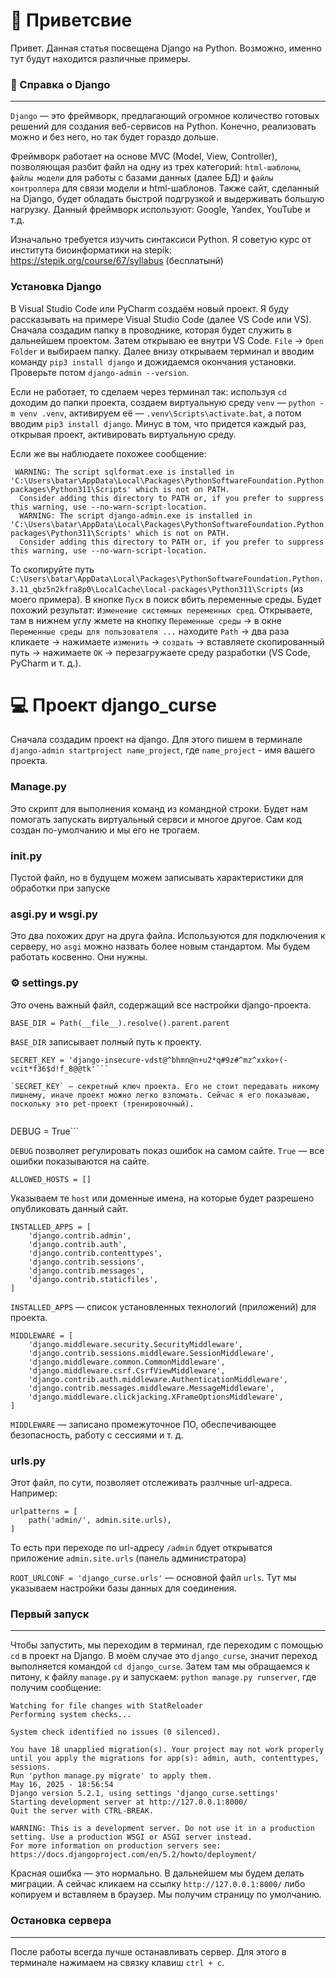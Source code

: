 # 👋 Приветсвие

Привет. Данная статья посвещена Django на Python. Возможно, именно тут будут находится различные примеры.

### 📃 Справка о Django
---

`Django` — это фреймворк, предлагающий огромное количество готовых решений для создания веб-сервисов на Python. Конечно, реализовать можно и без него, но так будет гораздо дольше. 

Фреймворк работает на основе MVC (Model, View, Controller), позволяющая разбит файл на одну из трех категорий: `html-шаблоны`, `файлы модели` для работы с базами данных (далее БД) и `файлы контроллера` для связи модели и html-шаблонов. Также сайт, сделанный на Django, будет обладать быстрой подгрузкой и выдерживать большую нагрузку. Данный фреймворк используют: Google, Yandex, YouTube и т.д.

 Изначально требуется изучить синтаксиси Python. Я советую курс от института биоинформатики на stepik: https://stepik.org/course/67/syllabus (бесплатынй)

### Установка Django
В Visual Studio Code или PyCharm создаём новый проект. Я буду рассказывать на примере Visual Studio Code (далее VS Code или VS). Сначала создадим папку в проводнике, которая будет служить в дальнейшем проектом. Затем открываю ее внутри VS Code. `File` -> `Open Folder` и выбираем папку. Далее внизу открываем терминал и вводим команду `pip3 install django` и дожидаемся окончания установки. Проверьте потом `django-admin --version`. 

Если не работает, то сделаем через терминал так: используя `cd` доходим до папки проекта, создаем виртуальную среду `venv` — `python -m venv .venv`, активируем её — `.venv\Scripts\activate.bat`, а потом вводим `pip3 install django`. Минус в том, что придется каждый раз, открывая проект, активировать виртуальную среду.


Если же вы наблюдаете похожее сообщение:

```
 WARNING: The script sqlformat.exe is installed in 'C:\Users\batar\AppData\Local\Packages\PythonSoftwareFoundation.Python.3.11_qbz5n2kfra8p0\LocalCache\local-packages\Python311\Scripts' which is not on PATH.
  Consider adding this directory to PATH or, if you prefer to suppress this warning, use --no-warn-script-location.
  WARNING: The script django-admin.exe is installed in 'C:\Users\batar\AppData\Local\Packages\PythonSoftwareFoundation.Python.3.11_qbz5n2kfra8p0\LocalCache\local-packages\Python311\Scripts' which is not on PATH.
  Consider adding this directory to PATH or, if you prefer to suppress this warning, use --no-warn-script-location.
```

То скопируйте путь `C:\Users\batar\AppData\Local\Packages\PythonSoftwareFoundation.Python.3.11_qbz5n2kfra8p0\LocalCache\local-packages\Python311\Scripts` (из моего примера). В кнопке `Пуск` в поиск вбить переменные среды. Будет похожий результат: `Изменение системных переменных сред`. Открываете, там в нижнем углу жмете на кнопку `Переменные среды` -> в окне `Переменные среды для пользователя ...` находите `Path` -> два раза кликаете -> нажимаете `изменить` -> `создать` -> вставляете скопированный путь -> нажимаете `ОК` -> перезагружаете среду разработки (VS Code, PyCharm и т. д.).

# 💻 Проект django_curse
Сначала создадим проект на django. Для этого пишем в терминале `django-admin startproject name_project`, где `name_project` - имя вашего проекта. 

### Manage.py
 Это скрипт для выполнения команд из командной строки. Будет нам помогать запускать виртуальный сервси и многое другое. Сам код создан по-умолчанию и мы его не трогаем.

 ### __init__.py

 Пустой файл, но в будущем можем записывать характеристики для обработки при запуске

 ### asgi.py и wsgi.py

 Это два похожих друг на друга файла. Используются для подключения к серверу, но `asgi` можно назвать более новым стандартом. Мы будем работать косвенно. Они нужны.

### ⚙️ settings.py

Это очень важный файл, содержащий все настройки django-проекта.

```
BASE_DIR = Path(__file__).resolve().parent.parent
```

`BASE_DIR` записывает полный путь к проекту.

```
SECRET_KEY = 'django-insecure-vdst@^bhmn@n+u2*q#9z#^mz^xxko+(-vcit*f36$d!f_8@@tk'```

`SECRET_KEY` — секретный ключ проекта. Его не стоит передавать никому лишнему, иначе проект можно легко взломать. Сейчас я его показываю, поскольку это pet-проект (тренировочный).


```
DEBUG = True``` 

`DEBUG` позволяет регулировать показ ошибок на самом сайте. `True` — все ошибки показываются на сайте.

```
ALLOWED_HOSTS = []

```

Указываем те `host` или доменные имена, на которые будет разрешено опубликовать данный сайт.

```
INSTALLED_APPS = [
    'django.contrib.admin',
    'django.contrib.auth',
    'django.contrib.contenttypes',
    'django.contrib.sessions',
    'django.contrib.messages',
    'django.contrib.staticfiles',
]
```

`INSTALLED_APPS` — список установленных технологий (приложений) для проекта.

```
MIDDLEWARE = [
    'django.middleware.security.SecurityMiddleware',
    'django.contrib.sessions.middleware.SessionMiddleware',
    'django.middleware.common.CommonMiddleware',
    'django.middleware.csrf.CsrfViewMiddleware',
    'django.contrib.auth.middleware.AuthenticationMiddleware',
    'django.contrib.messages.middleware.MessageMiddleware',
    'django.middleware.clickjacking.XFrameOptionsMiddleware',
]
```

`MIDDLEWARE` — записано промежуточное ПО, обеспечивающее безопасность, работу с сессиями и т. д.

### urls.py

Этот файл, по сути, позволяет отслеживать разлчные url-адреса. Например:

```
urlpatterns = [
    path('admin/', admin.site.urls),
]

```

То есть при переходе по url-адресу `/admin` бдует открыватся приложение `admin.site.urls` (панель администратора)


`ROOT_URLCONF = 'django_curse.urls'` — основной файл `urls`.
Тут мы указываем настройки базы данных для соединения.

### Первый запуск
---

Чтобы запустить, мы переходим в терминал, где переходим с помощью `cd` в проект на Django. В моём случае это `django_curse`, значит переход выполняется командой `cd django_curse`. Затем там мы обращаемся к питону, к файлу `manage.py` и запускаем: `python manage.py runserver`, где получим сообщение:

```
Watching for file changes with StatReloader
Performing system checks...

System check identified no issues (0 silenced).

You have 18 unapplied migration(s). Your project may not work properly until you apply the migrations for app(s): admin, auth, contenttypes, sessions.
Run 'python manage.py migrate' to apply them.
May 16, 2025 - 18:56:54
Django version 5.2.1, using settings 'django_curse.settings'
Starting development server at http://127.0.0.1:8000/
Quit the server with CTRL-BREAK.

WARNING: This is a development server. Do not use it in a production setting. Use a production WSGI or ASGI server instead.
For more information on production servers see: https://docs.djangoproject.com/en/5.2/howto/deployment/
```

Красная ошибка — это нормально. В дальнейшем мы будем делать миграции. А сейчас кликаем на ссылку `http://127.0.0.1:8000/` либо копируем и вставляем в браузер. Мы получим страницу по умолчанию.

### Остановка сервера
---

После работы всегда лучше останавливать сервер. Для этого в терминале нажимаем на связку клавиш `ctrl + c`.
